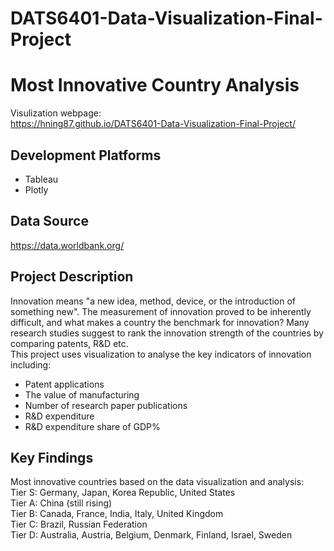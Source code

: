 # DATS6401-Data-Visualization-Final-Project
# Most Innovative Country Analysis
Visulization webpage:   
https://hning87.github.io/DATS6401-Data-Visualization-Final-Project/   

## Development Platforms
* Tableau
* Plotly

## Data Source
https://data.worldbank.org/   

## Project Description
Innovation means "a new idea, method, device, or the introduction of something new". The measurement of innovation proved to be inherently difficult, and what makes a country the benchmark for innovation? Many research studies suggest to rank the innovation strength of the countries by comparing patents, R&D etc.    
This project uses visualization to analyse the key indicators of innovation including:
* Patent applications    
* The value of manufacturing   
* Number of research paper publications   
* R&D expenditure   
* R&D expenditure share of GDP%

## Key Findings
Most innovative countries based on the data visualization and analysis:   
Tier S: Germany, Japan, Korea Republic, United States   
Tier A: China (still rising)   
Tier B: Canada, France, India, Italy, United Kingdom   
Tier C: Brazil, Russian Federation   
Tier D: Australia, Austria, Belgium, Denmark, Finland, Israel, Sweden   
